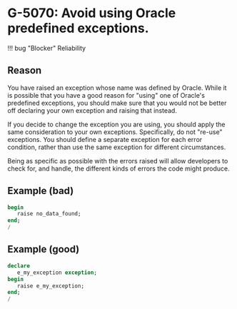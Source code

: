 # G-5070: Avoid using Oracle predefined exceptions.

!!! bug "Blocker"
    Reliability

## Reason

You have raised an exception whose name was defined by Oracle. While it is possible that you have a good reason for "using" one of Oracle's predefined exceptions, you should make sure that you would not be better off declaring your own exception and raising that instead.

If you decide to change the exception you are using, you should apply the same consideration to your own exceptions. Specifically, do not "re-use" exceptions. You should define a separate exception for each error condition, rather than use the same exception for different circumstances. 

Being as specific as possible with the errors raised will allow developers to check for, and handle, the different kinds of errors the code might produce.

## Example (bad)

``` sql
begin
   raise no_data_found;
end;
/
```

## Example (good)

``` sql
declare
   e_my_exception exception;
begin
   raise e_my_exception;
end;
/
```